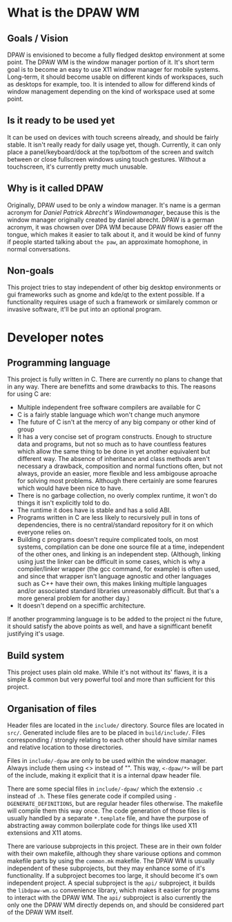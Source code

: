 # What is the DPAW WM

## Goals / Vision

DPAW is envisioned to become a fully fledged desktop environment at some point.
The DPAW WM is the window manager portion of it. It's short term goal is to become
an easy to use X11 window manager for mobile systems. Long-term, it should become
usable on different kinds of workspaces, such as desktops for example, too. It
is intended to allow for differend kinds of window management depending on the
kind of workspace used at some point.

## Is it ready to be used yet

It can be used on devices with touch screens already, and should be fairly stable.
It isn't really ready for daily usage yet, though. Currently, it can only place
a panel/keyboard/dock at the top/bottom of the screen and switch between or close
fullscreen windows using touch gestures. Without a touchscreen, it's currently
pretty much unusable.

## Why is it called DPAW

Originally, DPAW used to be only a window manager.
It's name is a german acronym for *Daniel Patrick Abrecht's Windowmanager*, because this
is the window manager originally created by daniel abrecht. DPAW is a german acronym, it
was chowsen over DPA WM because DPAW flows easier off the tongue, which makes it easier
to talk about it, and it would be kind of funny if people started talking about `the paw`,
an approximate homophone, in normal conversations.

## Non-goals

This project tries to stay independent of other big desktop environments or gui frameworks
such as gnome and kde/qt to the extent possible. If a functionality requires usage of
such a framework or similarely common or invasive software, it'll be put into an optional
program.


# Developer notes

## Programming language

This project is fully written in C. There are currently no plans to change that in any way.
There are benefitts and some drawbacks to this. The reasons for using C are:
* Multiple independent free software compilers are available for C
* C is a fairly stable language which won't change much anymore
* The future of C isn't at the mercy of any big company or other kind of group
* It has a very concise set of program constructs. Enough to structure data and programs,
  but not so much as to have countless features which allow the same thing to be done in yet
  another equivalent but different way. The absence of inheritance and class methods aren't
  necessary a drawback, composition and normal functions often, but not always, provide an easier,
  more flexible and less ambigouse aproache for solving most problems. Although there certainly
  are some fearures which would have been nice to have.
* There is no garbage collection, no overly complex runtime, it won't do things it isn't explicitly told to do.
* The runtime it does have is stable and has a solid ABI.
* Programs written in C are less likely to recursively pull in tons of dependencies, there is no central/standard
  repository for it on which everyone relies on.
* Building c programs doesn't require complicated tools, on most systems, compilation can be done one source
  file at a time, independent of the other ones, and linking is an independent step. (Although, linking
  using just the linker can be difficult in some cases, which is why a compiler/linker wrapper
  (the gcc command, for example) is often used, and since that wrapper isn't language agnostic
  and other languages such as C++ have their own, this makes linking multiple languages and/or
  associated standard libraries unreasonably difficult. But that's a more general problem
  for another day.)
* It doesn't depend on a speciffic architecture.

If another programming language is to be added to the project ni the future, it should
satisfy the above points as well, and have a signifficant benefit justifying it's usage.

## Build system

This project uses plain old make. While it's not without its' flaws, it is a simple & common
but very powerful tool and more than sufficient for this project.

## Organisation of files

Header files are located in the `include/` directory. Source files are located in `src/`.
Generated include files are to be placed in `build/include/`. Files corresponding / strongly
relating to each other should have similar names and relative location to those directories.

Files in `include/-dpaw` are only to be used within the window manager. Always include them
using <> instead of "". This way, `<-dpaw/*>` will be part of the include, making it explicit
that it is a internal dpaw header file.

There are some special files in `include/-dpaw/` which the extensio `.c` instead of `.h`.
These files generate code if compiled using `-DGENERATE_DEFINITIONS`, but are regular header
files otherwise. The makefile will compile them this way once. The code generation of
those files is usually handled by a separate `*.template` file, and have the purpose
of abstracting away common boilerplate code for things like used X11 extensions and X11 atoms.

There are variouse subprojects in this project. These are in their own folder with their
own makefile, although they share variouse options and common makefile parts by using the
`common.mk` makefile. The DPAW WM is usually independent of these subprojects, but they may
enhance some of it's functionality. If a subproject becomes too large, it should become it's
own independent project. A special subproject is the `api/` subproject, it builds the `libdpaw-wm.so`
convenience library, which makes it easier for programs to interact with the DPAW WM.
The `api/` subproject is also currently the only one the DPAW WM directly depends on, and
should be considered part of the DPAW WM itself.
